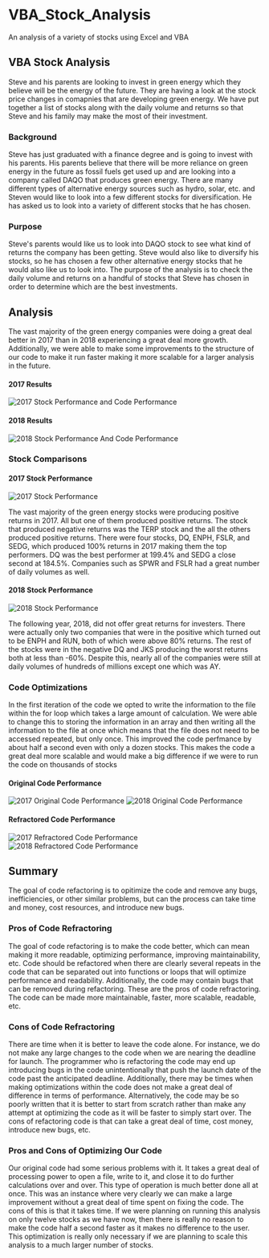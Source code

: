 # VBA_Stock_Analysis
An analysis of a variety of stocks using Excel and VBA

## VBA Stock Analysis

Steve and his parents are looking to invest in green energy which they believe will be the energy of the future.  They are having a look at the stock price changes in comapnies that are developing green energy.  We have put together a list of stocks along with the daily volume and returns so that Steve and his family may make the most of their investment.

### Background

Steve has just graduated with a finance degree and is going to invest with his parents.  His parents believe that there will be more reliance on green energy in the future as fossil fuels get used up and are looking into a company called DAQO that produces green energy.  There are many different types of alternative energy sources such as hydro, solar, etc. and Steven would like to look into a few different stocks for diversification.  He has asked us to look into a variety of different stocks that he has chosen.

### Purpose

Steve's parents would like us to look into DAQO stock to see what kind of returns the company has been getting.  Steve would also like to diversify his stocks, so he has chosen a few other alternative energy stocks that he would also like us to look into.  The purpose of the analysis is to check the daily volume and returns on a handful of stocks that Steve has chosen in order to determine which are the best investments.

## Analysis

The vast majority of the green energy companies were doing a great deal better in 2017 than in 2018 experiencing a great deal more growth.  Additionally, we were able to make some improvements to the structure of our code to make it run faster making it more scalable for a larger analysis in the future.

#### 2017 Results

![2017 Stock Performance and Code Performance](https://github.com/ForTheGold/VBA_Stock_Analysis/blob/main/Resources/VBA_Challenge_2017.png)

#### 2018 Results

![2018 Stock Performance And Code Performance](https://github.com/ForTheGold/VBA_Stock_Analysis/blob/main/Resources/VBA_Challenge_2018.png)

### Stock Comparisons

#### 2017 Stock Performance

![2017 Stock Performance](https://github.com/ForTheGold/VBA_Stock_Analysis/blob/main/Resources/2017%20Results.png)

The vast majority of the green energy stocks were producing positive returns in 2017.  All but one of them produced positive returns.  The stock that produced negative returns was the TERP stock and the all the others produced positive returns.  There were four stocks, DQ, ENPH, FSLR, and SEDG, which produced 100% returns in 2017 making them the top performers.  DQ was the best performer at 199.4% and SEDG a close second at 184.5%. Companies such as SPWR and FSLR had a great number of daily volumes as well.

#### 2018 Stock Performance

![2018 Stock Performance](https://github.com/ForTheGold/VBA_Stock_Analysis/blob/main/Resources/2018%20Results.png)

The following year, 2018, did not offer great returns for investers.  There were actually only two companies that were in the positive which turned out to be ENPH and RUN, both of which were above 80% returns.  The rest of the stocks were in the negative DQ and JKS producing the worst returns both at less than -60%.  Despite this, nearly all of the companies were still at daily volumes of hundreds of millions except one which was AY.

### Code Optimizations

In the first iteration of the code we opted to write the information to the file within the for loop which takes a large amount of calculation.  We were able to change this to storing the information in an array and then writing all the information to the file at once which means that the file does not need to be accessed repeated, but only once.  This improved the code perfmance by about half a second even with only a dozen stocks.  This makes the code a great deal more scalable and would make a big difference if we were to run the code on thousands of stocks

#### Original Code Performance

![2017 Original Code Performance](https://github.com/ForTheGold/VBA_Stock_Analysis/blob/main/Resources/2017%20(orig).png)
![2018 Original Code Performance](https://github.com/ForTheGold/VBA_Stock_Analysis/blob/main/Resources/2018%20(orig).png)

#### Refractored Code Performance

![2017 Refractored Code Performance](https://github.com/ForTheGold/VBA_Stock_Analysis/blob/main/Resources/2017%20(Refr).png)
![2018 Refractored Code Performance](https://github.com/ForTheGold/VBA_Stock_Analysis/blob/main/Resources/2018%20(Refr).png)

## Summary

The goal of code refactoring is to opitimize the code and remove any bugs, inefficiencies, or other similar problems, but can the process can take time and money, cost resources, and introduce new bugs.

### Pros of Code Refractoring

The goal of code refactoring is to make the code better, which can mean making it more readable, optimizing performance, improving maintainability, etc.  Code should be refactored when there are clearly several repeats in the code that can be separated out into functions or loops that will optimize performance and readability.  Additionally, the code may contain bugs that can be removed during refactoring.  These are the pros of code refractoring.  The code can be made more maintainable, faster, more scalable, readable, etc.

### Cons of Code Refractoring

There are time when it is better to leave the code alone.  For instance, we do not make any large changes to the code when we are nearing the deadline for launch.  The programmer who is refactoring the code may end up introducing bugs in the code unintentionally that push the launch date of the code past the anticipated deadline.  Additionally, there may be times when making optimizations within the code does not make a great deal of difference in terms of performance.  Alternatively, the code may be so poorly written that it is better to start from scratch rather than make any attempt at optimizing the code as it will be faster to simply start over.  The cons of refactoring code is that can take a great deal of time, cost money, introduce new bugs, etc.

### Pros and Cons of Optimizing Our Code

Our original code had some serious problems with it.  It takes a great deal of processing power to open a file, write to it, and close it to do further calculations over and over.  This type of operation is much better done all at once.  This was an instance where very clearly we can make a large improvement without a great deal of time spent on fixing the code.  The cons of this is that it takes time.  If we were planning on running this analysis on only twelve stocks as we have now, then there is really no reason to make the code half a second faster as it makes no difference to the user.  This optimization is really only necessary if we are planning to scale this analysis to a much larger number of stocks.

